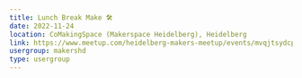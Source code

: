 ```yaml
---
title: Lunch Break Make 🛠️
date: 2022-11-24
location: CoMakingSpace (Makerspace Heidelberg), Heidelberg
link: https://www.meetup.com/heidelberg-makers-meetup/events/mvqjtsydcpbgc/
usergroup: makershd
type: usergroup
---
```


